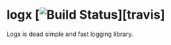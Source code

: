 # logx [![Build Status](https://travis-ci.org/akaspin/logx.svg?branch=master)][travis]

Logx is dead simple and fast logging library.
